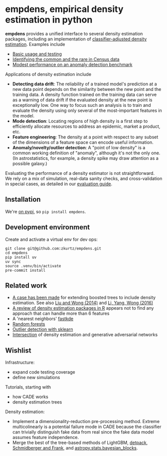 # empdens, empirical density estimation in python

**empdens** provides a unified interface to several density estimation packages,
including an implementation of
[classifier-adjusted density
estimation](https://pdfs.semanticscholar.org/e4e6/033069a8569ba16f64da3061538bcb90bec6.pdf).
Examples include
- [Basic usage and testing](https://nbviewer.jupyter.org/github/zkurtz/empdens/blob/master/notebooks/demo.ipynb)
- [Identifying the common and the rare in Census data](https://nbviewer.jupyter.org/github/zkurtz/empdens/blob/master/notebooks/census_demographics.ipynb)
- [Modest performance on an anomaly detection benchmark](https://nbviewer.jupyter.org/github/zkurtz/empdens/blob/master/notebooks/vowels.ipynb)

Applications of density estimation include
- **Detecting data drift**: The reliability of a trained model's prediction at a new data point
depends on the similarity between the new point and the training data. A
density function trained on the training data can serve as a warning of data drift
if the evaluated density at the new point is exceptionally low. One way to focus such an
analysis is to train and evaluate the density using only several of the most-important
features in the model.
- **Mode detection**: Locating regions of high density is a first step to efficiently
allocate resources to address an epidemic, market a product, etc.
- **Feature engineering**: The density at a point with respect to any
subset of the dimensions of a feature space can encode useful information.
- **Anomaly/novelty/outlier detection**: A "point of low density"
is a common working definition of "anomaly", although it's not the only one.
(In astrostatistics, for example,
 a density spike may draw attention as a possible galaxy.)

Evaluating the performance of a density estimator is not straightforward. We rely on a
mix of simulation, real-data sanity checks, and cross-validation in special cases,
as detailed in our
[evaluation guide](https://nbviewer.jupyter.org/github/zkurtz/empdens/blob/master/notebooks/performance_metrics.ipynb).


## Installation

We're [on pypi](https://pypi.org/project/empdens/), so `pip install empdens`.

## Development environment

Create and activate a virtual env for dev ops:
```
git clone git@github.com:zkurtz/empdens.git
cd empdens
pip install uv
uv sync
source .venv/bin/activate
pre-commit install
```


## Related work

- [A case has been made](https://github.com/Microsoft/LightGBM/issues/2056) for
extending boosted trees to include density estimation. See also
[Liu and Wong (2014)](https://arxiv.org/pdf/1401.2597.pdf) and
[Li, Yang, Wong (2016)](http://papers.nips.cc/paper/6217-density-estimation-via-discrepancy-based-adaptive-sequential-partition.pdf)
- [A review of density estimation packages in R](https://vita.had.co.nz/papers/density-estimation.pdf)
appears not to find any approach that can handle more than 6 features
- A 'nearest neighbors' [fastkde](https://github.com/mjenrungrot/fastKDE)
- [Random forests](https://github.com/ksanjeevan/randomforest-density-python)
- [Outlier detection with sklearn](https://scikit-learn.org/stable/auto_examples/plot_anomaly_comparison.html#sphx-glr-auto-examples-plot-anomaly-comparison-py)
- [Intersection](https://medium.com/datadriveninvestor/generating-fake-data-density-estimation-and-generative-adversarial-networks-3606a37fa95)
of density estimation and generative adversarial networks

## Wishlist

Infrastructure:
- expand code testing coverage
- define new simulations

Tutorials, starting with
- how CADE works
- density estimation trees

Density estimation:
- Implement a dimensionality-reduction pre-processing method. Extreme multicolinearly
is a potential failure mode in CADE because the classifier can trivially distinguish
fake data from real since the fake data model assumes feature independence.
- Merge the best of the tree-based methods of LightGBM,
[detpack](https://cran.r-project.org/web/packages/detpack/index.html),
[Schmidberger and Frank](https://link.springer.com/content/pdf/10.1007/11564126_26.pdf),
and
[astropy.stats.bayesian_blocks](http://docs.astropy.org/en/stable/api/astropy.stats.bayesian_blocks.html).
